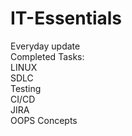 # IT-Essentials
Everyday update <br/>
Completed Tasks: <br/>
LINUX <br/>
SDLC <br/>
Testing <br/>
CI/CD <br/>
JIRA <br/>
OOPS Concepts <br/>
